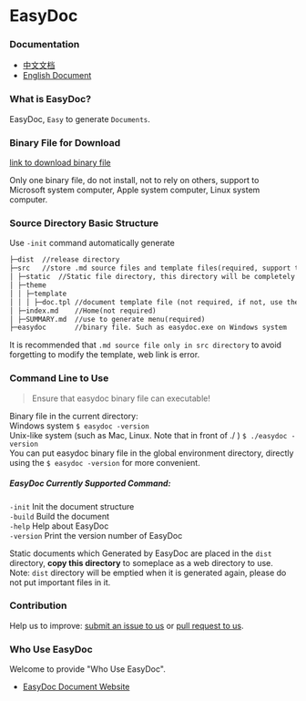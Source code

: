 # EasyDoc

### Documentation

- [中文文档](https://wuyumin.github.io/easydoc/dist/zh-CN.html)
- [English Document](https://wuyumin.github.io/easydoc/dist/en.html)

### What is EasyDoc?

EasyDoc, `Easy` to generate `Documents`.

### Binary File for Download

[link to download binary file](https://github.com/wuyumin/easydoc/releases)

Only one binary file, do not install, not to rely on others, support to Microsoft system computer, Apple system computer, Linux system computer.

### Source Directory Basic Structure

Use `-init` command automatically generate

```html
├─dist  //release directory
├─src   //store .md source files and template files(required, support to store in this directory and its subdirectories)
│ ├─static  //Static file directory, this directory will be completely copied to the release directory
│ ├─theme
│ │ ├─template
│ │ │ ├─doc.tpl //document template file (not required, if not, use the software default template)
│ ├─index.md    //Home(not required)
│ ├─SUMMARY.md  //use to generate menu(required)
├─easydoc       //binary file. Such as easydoc.exe on Windows system
```
It is recommended that `.md source file only in src directory` to avoid forgetting to modify the template, web link is error.

### Command Line to Use

> Ensure that easydoc binary file can executable!

Binary file in the current directory:  
Windows system `$ easydoc -version`  
Unix-like system (such as Mac, Linux. Note that in front of ./ ) `$ ./easydoc -version`  
You can put easydoc binary file in the global environment directory, directly using the `$ easydoc -version` for more convenient.

##### EasyDoc Currently Supported Command:

`-init` Init the document structure  
`-build` Build the document  
`-help` Help about EasyDoc  
`-version` Print the version number of EasyDoc  

Static documents which Generated by EasyDoc are placed in the `dist` directory,  **copy this directory** to someplace as a web directory to use.  
Note: `dist` directory will be emptied when it is generated again, please do not put important files in it.

### Contribution

Help us to improve: [submit an issue to us](https://github.com/wuyumin/easydoc/issues) or [pull request to us](https://github.com/wuyumin/easydoc/pulls).

### Who Use EasyDoc

Welcome to provide "Who Use EasyDoc".

- [EasyDoc Document Website](https://wuyumin.github.io/easydoc/dist)
